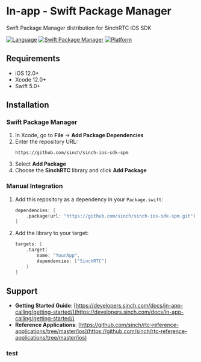 # In-app - Swift Package Manager
Swift Package Manager distribution for SinchRTC iOS SDK

[![Language](https://img.shields.io/badge/language-Swift-orange?style=flat&logo=swift&logoColor=white)](https://swift.org)
[![Swift Package Manager](https://img.shields.io/badge/SPM-supported-DE5C43.svg?style=flat)](https://swift.org/package-manager/)
[![Platform](https://img.shields.io/badge/platform-iOS%2012%2B-blue.svg?style=flat)](https://developer.apple.com/ios/)

## Requirements

- iOS 12.0+
- Xcode 12.0+
- Swift 5.0+

## Installation

### Swift Package Manager

1. In Xcode, go to **File** → **Add Package Dependencies**
2. Enter the repository URL:
   ```
   https://github.com/sinch/sinch-ios-sdk-spm
   ```
3. Select **Add Package**
4. Choose the **SinchRTC** library and click **Add Package**

### Manual Integration

1. Add this repository as a dependency in your `Package.swift`:
   ```swift
   dependencies: [
       .package(url: "https://github.com/sinch/sinch-ios-sdk-spm.git")
   ]
   ```

2. Add the library to your target:
   ```swift
   targets: [
       .target(
           name: "YourApp",
           dependencies: ["SinchRTC"]
       )
   ]
   ```

## Support

- **Getting Started Guide**: [https://developers.sinch.com/docs/in-app-calling/getting-started/](https://developers.sinch.com/docs/in-app-calling/getting-started/)
- **Reference Applications**: [https://github.com/sinch/rtc-reference-applications/tree/master/ios](https://github.com/sinch/rtc-reference-applications/tree/master/ios)

### test
